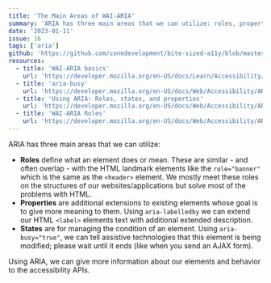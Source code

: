 ```yaml
---
title: 'The Main Areas of WAI-ARIA'
summary: 'ARIA has three main areas that we can utilize: roles, properties and states.'
date: '2023-01-11'
issue: 16
tags: ['aria']
github: 'https://github.com/conedevelopment/bite-sized-a11y/blob/master/src/posts/the-main-areas-of-wai-aria.md'
resources:
  - title: 'WAI-ARIA basics'
    url: 'https://developer.mozilla.org/en-US/docs/Learn/Accessibility/WAI-ARIA_basics'
  - title: 'aria-busy'
    url: 'https://developer.mozilla.org/en-US/docs/Web/Accessibility/ARIA/Attributes/aria-busy'
  - title: 'Using ARIA: Roles, states, and properties'
    url: 'https://developer.mozilla.org/en-US/docs/Web/Accessibility/ARIA/ARIA_Techniques'
  - title: 'WAI-ARIA Roles'
    url: 'https://developer.mozilla.org/en-US/docs/Web/Accessibility/ARIA/Roles'
---
```


ARIA has three main areas that we can utilize:

- **Roles** define what an element does or mean. These are similar - and often overlap - with the HTML landmark elements like the `role="banner"` which is the same as the `<header>` element. We mostly meet these roles on the structures of our websites/applications but solve most of the problems with HTML.
- **Properties** are additional extensions to existing elements whose goal is to give more meaning to them. Using `aria-labelledby` we can extend our HTML `<label>` elements text with additional extended description.
- **States** are for managing the condition of an element. Using `aria-busy="true"`, we can tell assistive technologies that this element is being modified; please wait until it ends (like when you send an AJAX form).

Using ARIA, we can give more information about our elements and behavior to the accessibility APIs.
